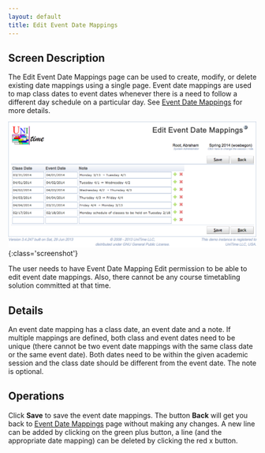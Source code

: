 ```yaml
---
layout: default
title: Edit Event Date Mappings
---
```


## Screen Description

The Edit Event Date Mappings page can be used to create, modify, or delete existing date mappings using a single page. Event date mappings are used to map class dates to event dates whenever there is a need to follow a different day schedule on a particular day. See [Event Date Mappings](event-date-mappings) for more details.

![Edit Event Date Mappings](images/edit-event-date-mappings-1.png){:class='screenshot'}

The user needs to have Event Date Mapping Edit permission to be able to edit event date mappings. Also, there cannot be any course timetabling solution committed at that time.

## Details

An event date mapping has a class date, an event date and a note. If multiple mappings are defined, both class and event dates need to be unique (there cannot be two event date mappings with the same class date or the same event date). Both dates need to be within the given academic session and the class date should be different from the event date. The note is optional.

## Operations

Click **Save** to save the event date mappings. The button **Back** will get you back to [Event Date Mappings](event-date-mappings) page without making any changes. A new line can be added by clicking on the green plus button, a line (and the appropriate date mapping) can be deleted by clicking the red x button.


